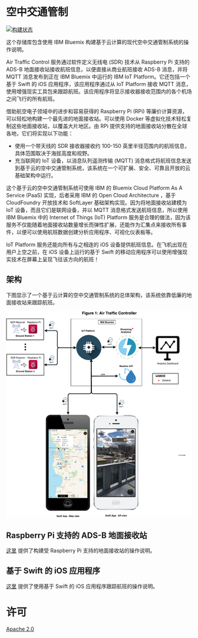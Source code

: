 # 空中交通管制
[![构建状态](https://travis-ci.org/IBM/air-traffic-control.svg?branch=master)](https://travis-ci.org/IBM/air-traffic-control)

这个存储库包含使用 IBM Bluemix 构建基于云计算的现代空中交通管制系统的操作说明。

Air Traffic Control 服务通过软件定义无线电 (SDR) 技术从 Raspberry Pi 支持的 ADS-B 地面接收站接收航班信息，以便直接从商业航班接收 ADS-B 消息，并将 MQTT 消息发布到正在 IBM Bluemix 中运行的 IBM IoT Platform。它还包括一个基于 Swift 的 iOS 应用程序，该应用程序通过从 IoT Platform 接收 MQTT 消息，使用增强现实工具包来跟踪航班。该应用程序将显示接收器接收范围内的各个机场之间飞行的所有航班。

借助航空电子领域中的进步和容易获得的 Raspberry Pi (RPi) 等廉价计算资源，可以轻松地构建一个最先进的地面接收站。可以使用 Docker 等虚拟化技术轻松复制这些地面接收站，以覆盖大片地区。由 RPi 提供支持的地面接收站分散在全球各地，它们将实现以下功能：
* 使用一个带天线的 SDR 接收器接收约 100-150 英里半径范围内的航班信息，具体范围取决于海拔高度和视野。
* 充当联网的 IoT 设备，以消息队列遥测传输 (MQTT) 消息格式将航班信息发送到基于云的空中交通管制系统，该系统在一个可扩展、安全、可靠且开放的云基础架构中运行。

这个基于云的空中交通管制系统可使用 IBM 的 Bluemix Cloud Platform As A Service (PaaS) 实现，后者采用 IBM 的 Open Cloud Architecture ，基于 CloudFoundry 开放技术和 SoftLayer 基础架构实现。因为将地面接收站建模为 IoT 设备，而且它们是联网设备，并以 MQTT 消息格式发送航班信息，所以使用 IBM Bluemix 中的 Internet of Things (IoT) Platform 服务是合理的做法，因为该服务不仅能随着地面接收站数量增长而弹性扩展，还能作为汇集点来接收所有事件，以便可以使用航班数据创建分析应用程序、可视化仪表板等。

IoT Platform 服务还能向所有与之相连的 iOS 设备提供航班信息。在飞机出现在用户上空之前，在 iOS 设备上运行的基于 Swift 的移动应用程序可以使用增强现实技术在屏幕上呈现飞往该方向的航班！

## 架构
下图显示了一个基于云计算的空中交通管制系统的总体架构，该系统依靠低廉的地面接收站来跟踪航班。

![alt 标记](https://github.com/IBM/air-traffic-control/blob/master/assets/architecture_diagram_v2.png)

## Raspberry Pi 支持的 ADS-B 地面接收站

[这里](https://github.com/IBM/air-traffic-control/blob/master/adsb.ground.station/README.md) 提供了构建受 Raspberry Pi 支持的地面接收站的操作说明。

## 基于 Swift 的 iOS 应用程序

[这里](https://github.com/IBM/air-traffic-control/blob/master/ARFlightTracker-iOS-Swift/README.md) 提供了使用基于 Swift 的 iOS 应用程序跟踪航班的操作说明。

# 许可

[Apache 2.0](LICENSE.md)